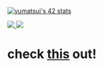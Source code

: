  [![yumatsui's 42 stats](https://badge.mediaplus.ma/colorfulwaves/yumatsui)](https://github.com/oakoudad/badge42)
 
 <p align="leading">
  <a href="https://skillicons.dev">
    <img src="https://skillicons.dev/icons?i=c,cpp,androidstudio,kotlin,python,html,css,js,react" />
   <img src="https://skillicons.dev/icons?i=bootstrap,figma,blender,aws,docker,firebase,nginx,wordpress,github" />
  </a>
</p>


# check [this](https://yuma.poco-vision.com) out! 
